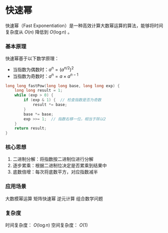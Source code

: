 # 快速幂

快速幂（Fast Exponentiation）是一种高效计算大数幂运算的算法，能够将时间复杂度从 $O(n)$ 降低到 $O(\log{n})$ 。

### 基本原理
快速幂基于以下数学原理：

- 当指数为偶数时：$a^n = (a^{n/2})^2$
- 当指数为奇数时：$a^n = a \times a^{n-1}$

```cpp
long long fastPow(long long base, long long exp) {
    long long result = 1;
    while (exp > 0) {
        if (exp & 1) {  // 检查指数是否为奇数
            result *= base;
        }
        base *= base;
        exp >>= 1;  // 指数右移一位，相当于除以2
    }
    return result;
}
```

### 核心思想
1. 二进制分解：将指数按二进制位进行分解
2. 逐步累乘：根据二进制位决定是否累乘到结果中
3. 底数倍增：每次将底数平方，对应指数减半

### 应用场景
大数模幂运算
矩阵快速幂
逆元计算
组合数学问题

### 复杂度
时间复杂度： $O(\log{n})$
空间复杂度： $O(1)$